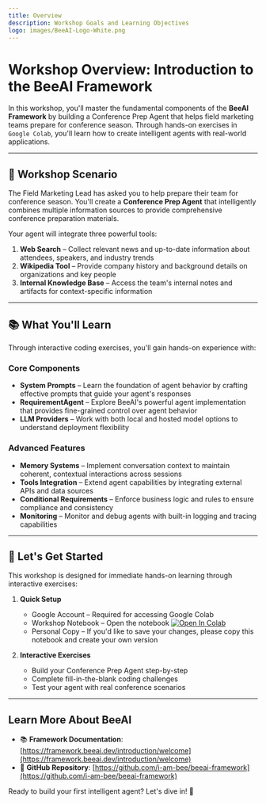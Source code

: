 ```yaml
---
title: Overview
description: Workshop Goals and Learning Objectives
logo: images/BeeAI-Logo-White.png
---
```


# Workshop Overview: Introduction to the BeeAI Framework

In this workshop, you'll master the fundamental components of the **BeeAI Framework** by building a Conference Prep Agent that helps field marketing teams prepare for conference season. Through hands-on exercises in `Google Colab`, you'll learn how to create intelligent agents with real-world applications.

<hr>

## 🎯 Workshop Scenario

The Field Marketing Lead has asked you to help prepare their team for conference season. You'll create a **Conference Prep Agent** that intelligently combines multiple information sources to provide comprehensive conference preparation materials.

Your agent will integrate three powerful tools:

1. **Web Search** – Collect relevant news and up-to-date information about attendees, speakers, and industry trends
2. **Wikipedia Tool** – Provide company history and background details on organizations and key people
3. **Internal Knowledge Base** – Access the team's internal notes and artifacts for context-specific information

<hr>

## 📚 What You'll Learn

Through interactive coding exercises, you'll gain hands-on experience with:

### Core Components

- **System Prompts** – Learn the foundation of agent behavior by crafting effective prompts that guide your agent's responses
- **RequirementAgent** – Explore BeeAI's powerful agent implementation that provides fine-grained control over agent behavior
- **LLM Providers** – Work with both local and hosted model options to understand deployment flexibility

### Advanced Features

- **Memory Systems** – Implement conversation context to maintain coherent, contextual interactions across sessions
- **Tools Integration** – Extend agent capabilities by integrating external APIs and data sources
- **Conditional Requirements** – Enforce business logic and rules to ensure compliance and consistency
- **Monitoring** – Monitor and debug agents with built-in logging and tracing capabilities

<hr>

## 🚀 Let's Get Started

This workshop is designed for immediate hands-on learning through interactive exercises:

1. **Quick Setup**
   - Google Account – Required for accessing Google Colab
   - Workshop Notebook – Open the notebook <a target="_blank" rel="noopener noreferrer" href="https://github.com/IBM/beeai-workshop/blob/main/intro_beeai_framework/beeai_framework_workshop_conference_agent.ipynb"><img src="https://colab.research.google.com/assets/colab-badge.svg" alt="Open In Colab"/></a>
   - Personal Copy – If you'd like to save your changes, please copy this notebook and create your own version

2. **Interactive Exercises**
   - Build your Conference Prep Agent step-by-step
   - Complete fill-in-the-blank coding challenges
   - Test your agent with real conference scenarios

<hr>

## Learn More About BeeAI

- 📚 **Framework Documentation**: [https://framework.beeai.dev/introduction/welcome](https://framework.beeai.dev/introduction/welcome)
- 🧠 **GitHub Repository**: [https://github.com/i-am-bee/beeai-framework](https://github.com/i-am-bee/beeai-framework)

Ready to build your first intelligent agent? Let's dive in! 🐝
